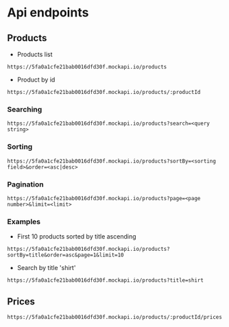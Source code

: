 # Api endpoints

## Products

- Products list

`https://5fa0a1cfe21bab0016dfd30f.mockapi.io/products`

- Product by id

`https://5fa0a1cfe21bab0016dfd30f.mockapi.io/products/:productId`


### Searching

`https://5fa0a1cfe21bab0016dfd30f.mockapi.io/products?search=<query string>`

### Sorting

`https://5fa0a1cfe21bab0016dfd30f.mockapi.io/products?sortBy=<sorting field>&order=<asc|desc>`

### Pagination

`https://5fa0a1cfe21bab0016dfd30f.mockapi.io/products?page=<page number>&limit=<limit>`

### Examples

- First 10 products sorted by title ascending

`https://5fa0a1cfe21bab0016dfd30f.mockapi.io/products?sortBy=title&order=asc&page=1&limit=10`

- Search by title 'shirt'

`https://5fa0a1cfe21bab0016dfd30f.mockapi.io/products?title=shirt`

## Prices

`https://5fa0a1cfe21bab0016dfd30f.mockapi.io/products/:productId/prices`
